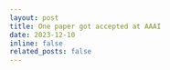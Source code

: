 ```yaml
---
layout: post
title: One paper got accepted at AAAI
date: 2023-12-10 
inline: false
related_posts: false
---
```




